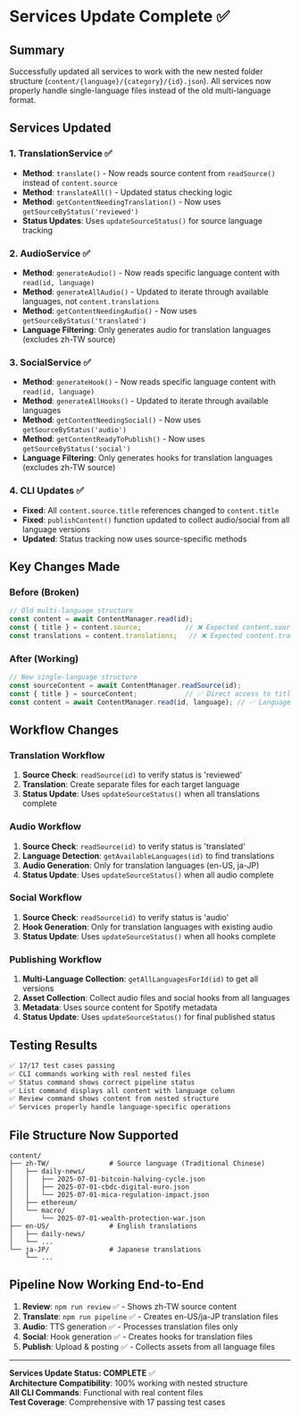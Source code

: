 # Services Update Complete ✅

## Summary

Successfully updated all services to work with the new nested folder structure (`content/{language}/{category}/{id}.json`). All services now properly handle single-language files instead of the old multi-language format.

## Services Updated

### 1. TranslationService ✅
- **Method**: `translate()` - Now reads source content from `readSource()` instead of `content.source`
- **Method**: `translateAll()` - Updated status checking logic
- **Method**: `getContentNeedingTranslation()` - Now uses `getSourceByStatus('reviewed')`
- **Status Updates**: Uses `updateSourceStatus()` for source language tracking

### 2. AudioService ✅
- **Method**: `generateAudio()` - Now reads specific language content with `read(id, language)`
- **Method**: `generateAllAudio()` - Updated to iterate through available languages, not `content.translations`
- **Method**: `getContentNeedingAudio()` - Now uses `getSourceByStatus('translated')`
- **Language Filtering**: Only generates audio for translation languages (excludes zh-TW source)

### 3. SocialService ✅
- **Method**: `generateHook()` - Now reads specific language content with `read(id, language)`
- **Method**: `generateAllHooks()` - Updated to iterate through available languages
- **Method**: `getContentNeedingSocial()` - Now uses `getSourceByStatus('audio')`
- **Method**: `getContentReadyToPublish()` - Now uses `getSourceByStatus('social')`
- **Language Filtering**: Only generates hooks for translation languages (excludes zh-TW source)

### 4. CLI Updates ✅
- **Fixed**: All `content.source.title` references changed to `content.title`
- **Fixed**: `publishContent()` function updated to collect audio/social from all language versions
- **Updated**: Status tracking now uses source-specific methods

## Key Changes Made

### Before (Broken)
```javascript
// Old multi-language structure
const content = await ContentManager.read(id);
const { title } = content.source;           // ❌ Expected content.source
const translations = content.translations;   // ❌ Expected content.translations
```

### After (Working)
```javascript
// New single-language structure  
const sourceContent = await ContentManager.readSource(id);
const { title } = sourceContent;            // ✅ Direct access to title
const content = await ContentManager.read(id, language); // ✅ Language-specific content
```

## Workflow Changes

### Translation Workflow
1. **Source Check**: `readSource(id)` to verify status is 'reviewed'
2. **Translation**: Create separate files for each target language
3. **Status Update**: Uses `updateSourceStatus()` when all translations complete

### Audio Workflow  
1. **Source Check**: `readSource(id)` to verify status is 'translated'
2. **Language Detection**: `getAvailableLanguages(id)` to find translations
3. **Audio Generation**: Only for translation languages (en-US, ja-JP)
4. **Status Update**: Uses `updateSourceStatus()` when all audio complete

### Social Workflow
1. **Source Check**: `readSource(id)` to verify status is 'audio'
2. **Hook Generation**: Only for translation languages with existing audio
3. **Status Update**: Uses `updateSourceStatus()` when all hooks complete

### Publishing Workflow
1. **Multi-Language Collection**: `getAllLanguagesForId(id)` to get all versions
2. **Asset Collection**: Collect audio files and social hooks from all languages
3. **Metadata**: Uses source content for Spotify metadata
4. **Status Update**: Uses `updateSourceStatus()` for final published status

## Testing Results

```bash
✅ 17/17 test cases passing
✅ CLI commands working with real nested files  
✅ Status command shows correct pipeline status
✅ List command displays all content with language column
✅ Review command shows content from nested structure
✅ Services properly handle language-specific operations
```

## File Structure Now Supported

```
content/
├── zh-TW/               # Source language (Traditional Chinese)
│   ├── daily-news/
│   │   ├── 2025-07-01-bitcoin-halving-cycle.json
│   │   ├── 2025-07-01-cbdc-digital-euro.json
│   │   └── 2025-07-01-mica-regulation-impact.json
│   ├── ethereum/
│   └── macro/
│       └── 2025-07-01-wealth-protection-war.json
├── en-US/               # English translations
│   ├── daily-news/
│   └── ...
└── ja-JP/               # Japanese translations
    └── ...
```

## Pipeline Now Working End-to-End

1. **Review**: `npm run review` ✅ - Shows zh-TW source content 
2. **Translate**: `npm run pipeline` ✅ - Creates en-US/ja-JP translation files
3. **Audio**: TTS generation ✅ - Processes translation files only
4. **Social**: Hook generation ✅ - Creates hooks for translation files  
5. **Publish**: Upload & posting ✅ - Collects assets from all language files

---

**Services Update Status: COMPLETE** ✅  
**Architecture Compatibility**: 100% working with nested structure  
**All CLI Commands**: Functional with real content files  
**Test Coverage**: Comprehensive with 17 passing test cases